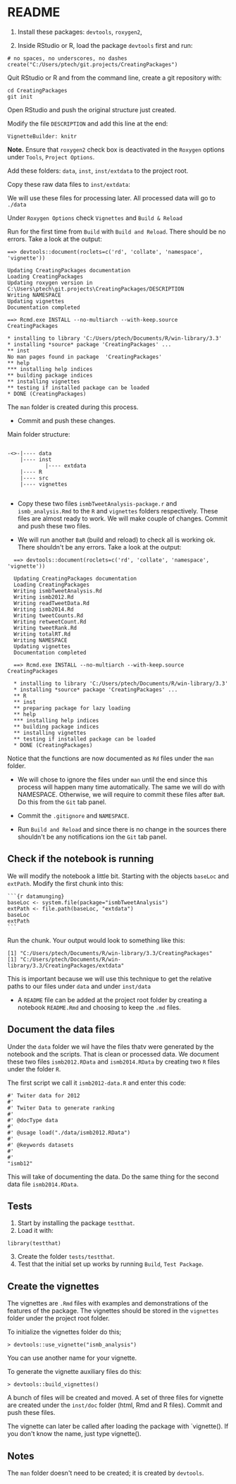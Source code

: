 # README


1. Install these packages: `devtools`, `roxygen2`, 


2. Inside RStudio or R, load the package `devtools` first and run:

```
# no spaces, no underscores, no dashes
create("C:/Users/ptech/git.projects/CreatingPackages")   
```


Quit RStudio or R and from the command line, create a git repository with:

```
cd CreatingPackages
git init
```


Open RStudio and push the original structure just created.

Modify the file `DESCRIPTION` and add this line at the end:

```
VignetteBuilder: knitr
```

**Note.** Ensure that `roxygen2` check box is deactivated in the `Roxygen` options under `Tools`, `Project Options`.



Add these folders: `data`, `inst`, `inst/extdata` to the project root.

Copy these raw data files to `inst/extdata`:

We will use these files for processing later. All processed data will go to `./data`



Under `Roxygen Options` check `Vignettes` and `Build & Reload`



Run for the first time from `Build` with `Build and Reload`. There should be no errors. Take a look at the output:

```
==> devtools::document(roclets=c('rd', 'collate', 'namespace', 'vignette'))

Updating CreatingPackages documentation
Loading CreatingPackages
Updating roxygen version in  C:\Users\ptech\git.projects\CreatingPackages/DESCRIPTION 
Writing NAMESPACE
Updating vignettes
Documentation completed

==> Rcmd.exe INSTALL --no-multiarch --with-keep.source CreatingPackages

* installing to library 'C:/Users/ptech/Documents/R/win-library/3.3'
* installing *source* package 'CreatingPackages' ...
** inst
No man pages found in package  'CreatingPackages' 
** help
*** installing help indices
** building package indices
** installing vignettes
** testing if installed package can be loaded
* DONE (CreatingPackages)
```

The `man` folder is created during this process. 

* Commit and push these changes.

Main folder structure:

```

-<>-|---- data
	|---- inst
			|---- extdata
	|---- R
	|---- src
	|---- vignettes


```



* Copy these two files `ismbTweetAnalysis-package.r` and `ismb_analysis.Rmd` to the `R` and `vignettes` folders respectively. These files are almost ready to work. We will make couple of changes. Commit and push these two files.

* We will run another `BaR` (build and reload) to check all is working ok. There shouldn't be any errors. Take a look at the output:

```
  ==> devtools::document(roclets=c('rd', 'collate', 'namespace', 'vignette'))

  Updating CreatingPackages documentation
  Loading CreatingPackages
  Writing ismbTweetAnalysis.Rd
  Writing ismb2012.Rd
  Writing readTweetData.Rd
  Writing ismb2014.Rd
  Writing tweetCounts.Rd
  Writing retweetCount.Rd
  Writing tweetRank.Rd
  Writing totalRT.Rd
  Writing NAMESPACE
  Updating vignettes
  Documentation completed

  ==> Rcmd.exe INSTALL --no-multiarch --with-keep.source CreatingPackages

  * installing to library 'C:/Users/ptech/Documents/R/win-library/3.3'
  * installing *source* package 'CreatingPackages' ...
  ** R
  ** inst
  ** preparing package for lazy loading
  ** help
  *** installing help indices
  ** building package indices
  ** installing vignettes
  ** testing if installed package can be loaded
  * DONE (CreatingPackages)
```

  Notice that the functions are now documented as `Rd` files under the `man` folder.


* We will chose to ignore the files under `man` until the end since this process will happen many time automatically. The same we will do with NAMESPACE. Otherwise, we will require to commit these files after `BaR`. Do this from the `Git` tab panel.

* Commit the `.gitignore` and `NAMESPACE`.

* Run `Build and Reload` and since there is no change in the sources there shouldn't be any notifications ion the `Git` tab panel.

## Check if the notebook is running

We will modify the notebook a little bit. Starting with the objects `baseLoc` and `extPath`. Modify the first chunk into this:


<pre><code>```{r datamunging}
baseLoc <- system.file(package="ismbTweetAnalysis")
extPath <- file.path(baseLoc, "extdata")
baseLoc
extPath
```</code></pre>


Run the chunk. Your output would look to something like this:

```
[1] "C:/Users/ptech/Documents/R/win-library/3.3/CreatingPackages"
[1] "C:/Users/ptech/Documents/R/win-library/3.3/CreatingPackages/extdata"
```

This is important because we will use this technique to get the relative paths to our files under `data` and under `inst/data`

* A `README` file can be added at the project root folder by creating a notebook `README.Rmd` and choosing to keep the `.md` files.


## Document the data files
Under the `data` folder we wil have the files thatv were generated by the notebook and the scripts. That is clean or processed data. We document these two files `ismb2012.RData` and `ismb2014.RData` by creating two `R` files under the folder `R`.

The first script we call it `ismb2012-data.R` and enter this code:

```
#' Twiter data for 2012
#'
#' Twiter Data to generate ranking
#'
#' @docType data
#'
#' @usage load("./data/ismb2012.RData")
#'
#' @keywords datasets
#'
#'
"ismb12"
```

This will take of documenting the data. Do the same thing for the second data file `ismb2014.RData`.


## Tests
1. Start by installing the package `testthat`.
2. Load it with:
```
library(testthat)
```
3. Create the folder `tests/testthat`.
4. Test that the initial set up works by running `Build`, `Test Package`.


## Create the vignettes
The vignettes are `.Rmd` files with examples and demonstrations of the features of the package. The vignettes should be stored in the `vignettes` folder under the project root folder.

To initialize the vignettes folder do this;


```
> devtools::use_vignette("ismb_analysis")
```

You can use another name for your vignette.

To generate the vignette auxiliary files do this:

```
> devtools::build_vignettes()
```

A bunch of files will be created and moved. A set of three files for vignette are created under the `inst/doc` folder (html, Rmd and R files). Commit and push these files. 

The vignette can later be called after loading the package with `vignette(<name of the vignette>). If you don't know the name, just type vignette().




## Notes

The `man` folder doesn't need to be created; it is created by `devtools`.

